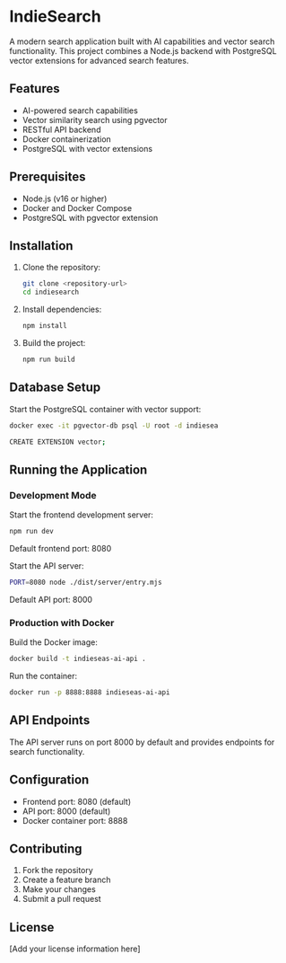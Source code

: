 # IndieSearch

A modern search application built with AI capabilities and vector search functionality. This project combines a Node.js backend with PostgreSQL vector extensions for advanced search features.

## Features

- AI-powered search capabilities
- Vector similarity search using pgvector
- RESTful API backend
- Docker containerization
- PostgreSQL with vector extensions

## Prerequisites

- Node.js (v16 or higher)
- Docker and Docker Compose
- PostgreSQL with pgvector extension

## Installation

1. Clone the repository:

   ```bash
   git clone <repository-url>
   cd indiesearch
   ```

2. Install dependencies:

   ```bash
   npm install
   ```

3. Build the project:

   ```bash
   npm run build
   ```

## Database Setup

Start the PostgreSQL container with vector support:

```bash
docker exec -it pgvector-db psql -U root -d indiesea

CREATE EXTENSION vector;
```

## Running the Application

### Development Mode

Start the frontend development server:

```bash
npm run dev
```

Default frontend port: 8080

Start the API server:

```bash
PORT=8080 node ./dist/server/entry.mjs
```

Default API port: 8000

### Production with Docker

Build the Docker image:

```bash
docker build -t indieseas-ai-api .
```

Run the container:

```bash
docker run -p 8888:8888 indieseas-ai-api
```

## API Endpoints

The API server runs on port 8000 by default and provides endpoints for search functionality.

## Configuration

- Frontend port: 8080 (default)
- API port: 8000 (default)
- Docker container port: 8888

## Contributing

1. Fork the repository
2. Create a feature branch
3. Make your changes
4. Submit a pull request

## License

[Add your license information here]

